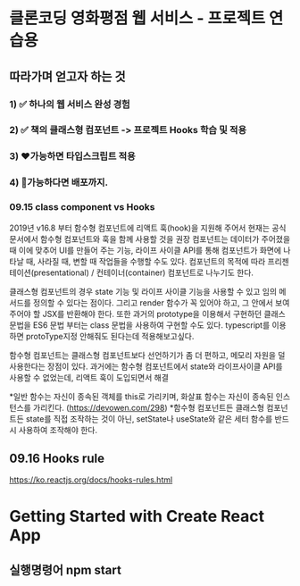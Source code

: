 # 클론코딩 영화평점 웹 서비스 - 프로젝트 연습용


## 따라가며 얻고자 하는 것
### 1) ✅ 하나의 웹 서비스 완성 경험
### 2) ✅ 책의 클래스형 컴포넌트 -> 프로젝트 Hooks 학습 및 적용
### 3) ❤가능하면 타입스크립트 적용
### 4) 🙏가능하다면 배포까지. 
 
 


### 09.15 class component vs Hooks
2019년 v16.8 부터 함수형 컴포넌트에 리액트 훅(hook)을 지원해 주어서 현재는 공식 문서에서 함수형 컴포넌트와 훅을 함께 사용할 것을 권장
컴포넌트는 데이터가 주어졌을 때 이에 맞추어 UI를 만들어 주는 기능, 라이프 사이클 API를 통해 컴포넌트가 화면에 나타날 때, 사라질 때, 변할 때 작업들을 수행할 수도 있다. 
컴포넌트의 목적에 따라 프리젠테이션(presentational) / 컨테이너(container) 컴포넌트로 나누기도 한다.

클래스형 컴포넌트의 경우 state 기능 및 라이프 사이클 기능을 사용할 수 있고 임의 메서드를 정의할 수 있다는 점이다. 
그리고 render 함수가 꼭 있어야 하고, 그 안에서 보여 주어야 할 JSX를 반환해야 한다. 
또한 과거의 prototype을 이용해서 구현하던 클래스 문법을 ES6 문법 부터는 class 문법을 사용하여 구현할 수도 있다. 
typescript를 이용하면 protoType지정 안해줘도 된다는데 적용해보고싶다.

함수형 컴포넌트는 클래스형 컴포넌트보다 선언하기가 좀 더 편하고, 메모리 자원을 덜 사용한다는 장점이 있다.
과거에는 함수형 컴포넌트에서 state와 라이프사이클 API를 사용할 수 없었는데, 리액트 훅이 도입되면서 해결

*일반 함수는 자신이 종속된 객체를 this로 가리키며, 화살표 함수는 자신이 종속된 인스턴스를 가리킨다. (https://devowen.com/298)
*함수형 컴포넌트든 클래스형 컴포넌트든 state를 직접 조작하는 것이 아닌, setState나 useState와 같은 세터 함수를 반드시 사용하여 조작해야 한다.

## 09.16 Hooks rule
https://ko.reactjs.org/docs/hooks-rules.html



# Getting Started with Create React App
## 실행명령어 npm start
